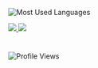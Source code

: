 ![Most Used Languages](https://github-readme-stats.vercel.app/api/top-langs/?username=untitled-1111&theme=github_dark&border_radius=30&border_color=484f58&layout=pie&hide=cmake,batchfile,shell,perl)


<a aria-label="Contact - Telegram" href="https://t.me/asdasdasdasdasfggfgsdcfgdf">
  <img src="https://img.shields.io/badge/telegram-%2326A5E4.svg?style=for-the-badge&labelColor=2d65ad&color=1f2b3b&logo=telegram&logoColor=white">
</a>

<a aria-label="Contact - BlastHack" href="https://www.blast.hk/members/442386/">
  <img src="https://img.shields.io/badge/BLASTHACK-%2326A5E4.svg?style=for-the-badge&labelColor=2d65ad&color=1f2b3b&logo=hackthebox&logoColor=white">
</a>


#
![Profile Views](https://visitcount.itsvg.in/api?id=untitled-1111&label=Profile%20Views&color=12&icon=6&pretty=true)
